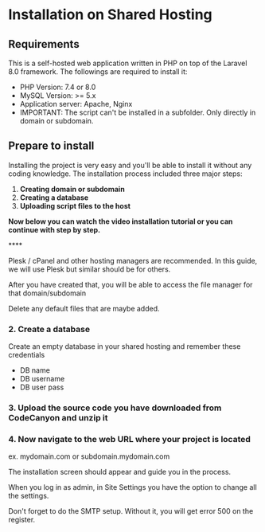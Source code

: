 # Installation on Shared Hosting

## Requirements <a id="requirements"></a>

This is a self-hosted web application written in PHP on top of the Laravel 8.0 framework. The followings are required to install it:

* PHP Version: 7.4 or 8.0
* MySQL Version: &gt;= 5.x
* Application server: Apache, Nginx
* IMPORTANT: The script can't be installed in a subfolder. Only directly in domain or subdomain.

## Prepare to install <a id="prepare-to-install"></a>

Installing the project is very easy and you'll be able to install it without any coding knowledge. The installation process included three major steps:

1. **Creating domain or subdomain**
2. **Creating a database**
3. **Uploading script files to the host**

**Now below you can watch the video installation tutorial or you can continue with step by step.**

\*\*\*\*

Plesk / cPanel and other hosting managers are recommended. In this guide, we will use Plesk but similar should be for others.

After you have created that, you will be able to access the file manager for that domain/subdomain

Delete any default files that are maybe added.

### 2. Create a database <a id="2-create-a-database"></a>

Create an empty database in your shared hosting and remember these credentials

* DB name
* DB username
* DB user pass

### 3. Upload the source code you have downloaded from CodeCanyon and unzip it <a id="3-upload-the-source-code-you-have-downloaded-from-codecanyon-and-unzip-it"></a>

### 4. Now navigate to the web URL where your project is located <a id="4-now-navigate-to-the-web-url-where-your-project-is-located"></a>

ex. mydomain.com or subdomain.mydomain.com

The installation screen should appear and guide you in the process.

When you log in as admin, in Site Settings you have the option to change all the settings.

Don't forget to do the SMTP setup. Without it, you will get error 500 on the register.

